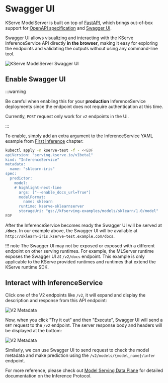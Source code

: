 # Swagger UI

KServe ModelServer is built on top of [FastAPI](https://github.com/tiangolo/fastapi), which brings out-of-box support for [OpenAPI specification](https://www.openapis.org/) and [Swagger UI](https://swagger.io/tools/swagger-ui/).

Swagger UI allows visualizing and interacting with the KServe InferenceService API directly **in the browser**, making it easy for exploring the endpoints and validating the outputs without using any command-line tool.

![KServe ModelServer Swagger UI](/img/swagger/kserve-swagger-ui.png)

## Enable Swagger UI

:::warning

Be careful when enabling this for your **production** InferenceService deployments
since the endpoint does not require authentication at this time.

Currently, `POST` request only work for `v2` endpoints in the UI.

:::


To enable, simply add an extra argument to the InferenceService YAML example from [First Inference](first-isvc.md) chapter:

```bash
kubectl apply -n kserve-test -f - <<EOF
apiVersion: "serving.kserve.io/v1beta1"
kind: "InferenceService"
metadata:
  name: "sklearn-iris"
spec:
  predictor:
    model:
    # highlight-next-line
      args: ["--enable_docs_url=True"]
      modelFormat:
        name: sklearn
      runtime: kserve-sklearnserver
      storageUri: "gs://kfserving-examples/models/sklearn/1.0/model"
EOF
```

After the InferenceService becomes ready the Swagger UI will be served at **`/docs`**. 
In our example above, the Swagger UI will be available at `http://sklearn-iris.kserve-test.example.com/docs`.

!!! note
    The Swagger UI may not be exposed or exposed with a different endpoint on other serving runtimes. For example, the MLServer runtime exposes the Swagger UI at `/v2/docs` endpoint. This example is only applicable to the KServe provided runtimes and runtimes that extend the KServe runtime SDK.

## Interact with InferenceService

Click one of the V2 endpoints like `/v2`, it will expand and display the description and response from this API endpoint:

![V2 Metadata](/img/swagger/v2-metadata.png)

Now, when you click "Try it out" and then "Execute", Swagger UI will send a `GET` request to the `/v2` endpoint. The server response body and headers will be displayed at the bottom:

![V2 Metadata](/img/swagger/v2-metadata-try-out.png)

Similarly, we can use Swagger UI to send request to check the model metadata and make prediction using the `/v2/models/{model_name}/infer` endpoint.

For more reference, please check out [Model Serving Data Plane](../concepts/architecture/data-plane/data-plane.md) for detailed documentation on the Inference Protocol.
